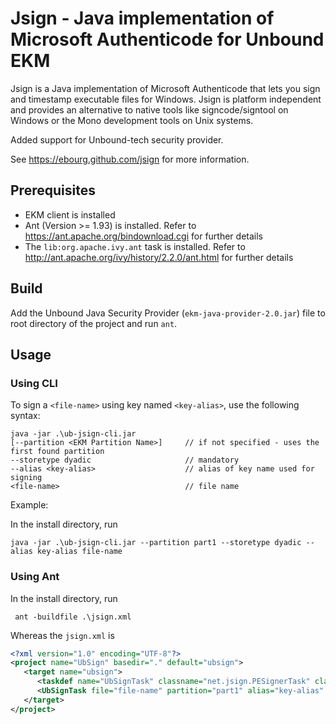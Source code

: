 Jsign - Java implementation of Microsoft Authenticode for Unbound EKM
=====================================================================

Jsign is a Java implementation of Microsoft Authenticode that lets you sign
and timestamp executable files for Windows. Jsign is platform independent and
provides an alternative to native tools like signcode/signtool on Windows
or the Mono development tools on Unix systems.

Added support for Unbound-tech security provider.

See https://ebourg.github.com/jsign for more information.

## Prerequisites
* EKM client is installed
* Ant (Version >= 1.93) is installed. Refer to https://ant.apache.org/bindownload.cgi for further details
* The `lib:org.apache.ivy.ant` task is installed. Refer to http://ant.apache.org/ivy/history/2.2.0/ant.html for further details

## Build
Add the Unbound Java Security Provider (`ekm-java-provider-2.0.jar`) file to root directory of the project and run `ant`.

## Usage

### Using CLI 

To sign a `<file-name>` using key named `<key-alias>`, use the following syntax:

```
java -jar .\ub-jsign-cli.jar 
[--partition <EKM Partition Name>]     // if not specified - uses the first found partition
--storetype dyadic                     // mandatory
--alias <key-alias>                    // alias of key name used for signing 
<file-name>                            // file name                     
```

Example:

In the install directory, run

```
java -jar .\ub-jsign-cli.jar --partition part1 --storetype dyadic --alias key-alias file-name
```

### Using Ant

In the install directory, run

```
 ant -buildfile .\jsign.xml
```
Whereas the `jsign.xml` is

```xml
<?xml version="1.0" encoding="UTF-8"?>
<project name="UbSign" basedir="." default="ubsign">
   <target name="ubsign">
      <taskdef name="UbSignTask" classname="net.jsign.PESignerTask" classpath="ub-jsign-ant.jar" />
      <UbSignTask file="file-name" partition="part1" alias="key-alias" storetype="dyadic" />
   </target>
</project>
```
